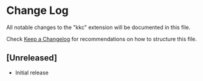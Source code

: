 # Change Log

All notable changes to the "kkc" extension will be documented in this file.

Check [Keep a Changelog](http://keepachangelog.com/) for recommendations on how to structure this file.

## [Unreleased]

- Initial release
